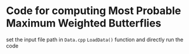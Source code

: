 # Code for computing Most Probable Maximum Weighted Butterflies

set the input file path in `Data.cpp` `LoadData()` function and directly run the code
